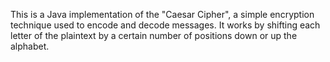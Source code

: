 This is a Java implementation of the "Caesar Cipher", a simple encryption technique used to encode and decode messages. It works by shifting each letter of the plaintext by a certain number of positions down or up the alphabet.